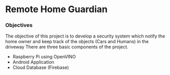 # Remote Home Guardian

### Objectives

The objective of this project is to develop a security system which notify the home owner and keep track of the objects (Cars and Humans) in the driveway
There are three basic components of the project.

- Raspberry Pi using OpenVINO
- Android Application
- Cloud Database (Firebase)
